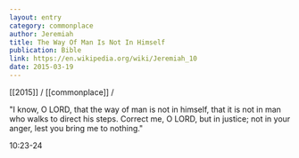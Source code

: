 ```yaml
---
layout: entry
category: commonplace
author: Jeremiah
title: The Way Of Man Is Not In Himself
publication: Bible
link: https://en.wikipedia.org/wiki/Jeremiah_10
date: 2015-03-19
---
```


[[2015]] / [[commonplace]] / 

"I know, O LORD, that the way of man is not in himself, that it is not in man who walks to direct his steps. Correct me, O LORD, but in justice; not in your anger, lest you bring me to nothing."

10:23-24
